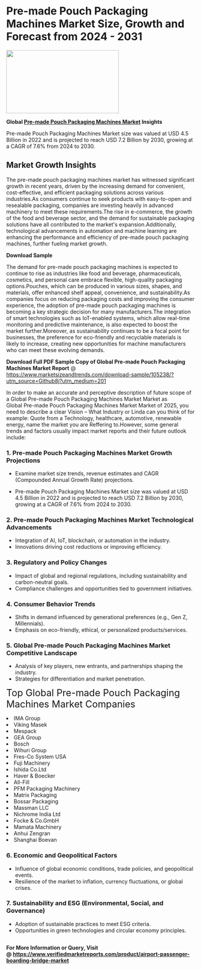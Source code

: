 <H1>Pre-made Pouch Packaging Machines Market Size, Growth and Forecast from 2024 - 2031</H1><img class="aligncenter size-medium wp-image-584254" src="https://thirdeyenews.in/wp-content/uploads/2024/09/Global-Market-Research-300x168.jpeg" alt="" width="300" height="168" /><p><strong>Global&nbsp;<a href="https://www.marketsizeandtrends.com/download-sample/105238/?utm_source=Github8j?utm_medium=201">Pre-made Pouch Packaging Machines Market</a> Insights</strong></p><p>Pre-made Pouch Packaging Machines Market size was valued at USD 4.5 Billion in 2022 and is projected to reach USD 7.2 Billion by 2030, growing at a CAGR of 7.6% from 2024 to 2030.</p><p><h2>Market Growth Insights</h2> <p>The pre-made pouch packaging machines market has witnessed significant growth in recent years, driven by the increasing demand for convenient, cost-effective, and efficient packaging solutions across various industries.As consumers continue to seek products with easy-to-open and resealable packaging, companies are investing heavily in advanced machinery to meet these requirements.The rise in e-commerce, the growth of the food and beverage sector, and the demand for sustainable packaging solutions have all contributed to the market's expansion.Additionally, technological advancements in automation and machine learning are enhancing the performance and efficiency of pre-made pouch packaging machines, further fueling market growth.</p> <p><strong>Download Sample</strong></p> <p>The demand for pre-made pouch packaging machines is expected to continue to rise as industries like food and beverage, pharmaceuticals, cosmetics, and personal care embrace flexible, high-quality packaging options.Pouches, which can be produced in various sizes, shapes, and materials, offer enhanced shelf appeal, convenience, and sustainability.As companies focus on reducing packaging costs and improving the consumer experience, the adoption of pre-made pouch packaging machines is becoming a key strategic decision for many manufacturers.The integration of smart technologies such as IoT-enabled systems, which allow real-time monitoring and predictive maintenance, is also expected to boost the market further.Moreover, as sustainability continues to be a focal point for businesses, the preference for eco-friendly and recyclable materials is likely to increase, creating new opportunities for machine manufacturers who can meet these evolving demands.<p><span class=""><strong>Download Full PDF Sample Copy of Global Pre-made Pouch Packaging Machines Market Report</strong> @ <a href="https://www.marketsizeandtrends.com/download-sample/105238/?utm_source=Github8j?utm_medium=201" target="_blank">https://www.marketsizeandtrends.com/download-sample/105238/?utm_source=Github8j?utm_medium=201</a></span></p><p>In order to make an accurate and perceptive description of future scope of a Global&nbsp;Pre-made Pouch Packaging Machines Market Market as Global&nbsp;Pre-made Pouch Packaging Machines Market Market of 2025, you need to describe a clear Vision &ndash; What Industry or Linda can you think of for example: Quote from a Technology, healthcare, automotive, renewable energy, name the market you are Reffering to.However, some general trends and factors usually impact market reports and their future outlook include:</p><h3>1.&nbsp;<strong>Pre-made Pouch Packaging Machines Market Growth Projections</strong></h3><ul><li>Examine market size trends, revenue estimates and CAGR (Compounded Annual Growth Rate) projections.</li><li><p>Pre-made Pouch Packaging Machines Market size was valued at USD 4.5 Billion in 2022 and is projected to reach USD 7.2 Billion by 2030, growing at a CAGR of 7.6% from 2024 to 2030.</p></li></ul><h3>2.&nbsp;<strong>Pre-made Pouch Packaging Machines Market Technological Advancements</strong></h3><ul><li>Integration of AI, IoT, blockchain, or automation in the industry.</li><li>Innovations driving cost reductions or improving efficiency.</li></ul><h3>3.&nbsp;<strong>Regulatory and Policy Changes</strong></h3><ul><li>Impact of global and regional regulations, including sustainability and carbon-neutral goals.</li><li>Compliance challenges and opportunities tied to government initiatives.</li></ul><h3>4.&nbsp;<strong>Consumer Behavior Trends</strong></h3><ul><li>Shifts in demand influenced by generational preferences (e.g., Gen Z, Millennials).</li><li>Emphasis on eco-friendly, ethical, or personalized products/services.</li></ul><h3>5.&nbsp;<strong>Global Pre-made Pouch Packaging Machines Market Competitive Landscape</strong></h3><ul><li>Analysis of key players, new entrants, and partnerships shaping the industry.</li><li>Strategies for differentiation and market penetration.</li></ul><p data-pm-slice="1 1 []"><span style="color: inherit; font-family: inherit; font-size: 25px;">Top Global Pre-made Pouch Packaging Machines Market Companies</span></p><div class="" data-test-id=""><p><li>IMA Group</li><li> Viking Masek</li><li> Mespack</li><li> GEA Group</li><li> Bosch</li><li> Wihuri Group</li><li> Fres-Co System USA</li><li> Fuji Machinery</li><li> Ishida Co.Ltd</li><li> Haver & Boecker</li><li> All-Fill</li><li> PFM Packaging Machinery</li><li> Matrix Packaging</li><li> Bossar Packaging</li><li> Massman LLC</li><li> Nichrome India Ltd</li><li> Focke & Co.GmbH</li><li> Mamata Machinery</li><li> Anhui Zengran</li><li> Shanghai Boevan</li></p></div><h3>6.&nbsp;<strong>Economic and Geopolitical Factors</strong></h3><ul><li>Influence of global economic conditions, trade policies, and geopolitical events.</li><li>Resilience of the market to inflation, currency fluctuations, or global crises.</li></ul><h3>7.&nbsp;<strong>Sustainability and ESG (Environmental, Social, and Governance)</strong></h3><ul><li>Adoption of sustainable practices to meet ESG criteria.</li><li>Opportunities in green technologies and circular economy principles.</li></ul><h2><strong style="font-size: 14px;">For More Information or Query, Visit @&nbsp;</strong><a style="background-color: #ffffff; font-size: 14px;" href="https://www.marketsizeandtrends.com/report/pre-made-pouch-packaging-machines-market/" target="_blank">https://www.verifiedmarketreports.com/product/airport-passenger-boarding-bridge-market</a></h2>